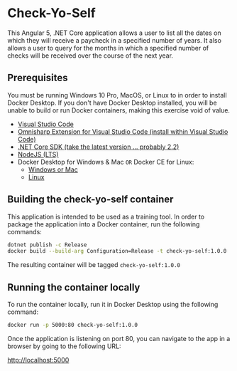 # Check-Yo-Self

This Angular 5, .NET Core application allows a user to list all the dates
on which they will receive a paycheck in a specified number of years.
It also allows a user to query for the months in which a specified
number of checks will be received over the course of the next year.

## Prerequisites

You must be running Windows 10 Pro, MacOS, or Linux to in order to install Docker Desktop.
If you don't have Docker Desktop installed, you will be unable to build or run
Docker containers, making this exercise void of value.

* [Visual Studio Code](https://code.visualstudio.com/download)
* [Omnisharp Extension for Visual Studio Code (install within Visual Studio Code)](https://github.com/OmniSharp/omnisharp-vscode/blob/master/debugger.md)
* [.NET Core SDK (take the latest version ... probably 2.2)](https://dotnet.microsoft.com/download)
* [NodeJS (LTS)](https://nodejs.org/en/download/)
* Docker Desktop for Windows & Mac `OR` Docker CE for Linux:
    * [Windows or Mac](https://www.docker.com/products/docker-desktop)
    * [Linux](https://docs.docker.com/install/)

## Building the check-yo-self container

This application is intended to be used as a training tool.
In order to package the application into a Docker container,
run the following commands:

```bash
dotnet publish -c Release
docker build --build-arg Configuration=Release -t check-yo-self:1.0.0 .
```

The resulting container will be tagged `check-yo-self:1.0.0`

## Running the container locally

To run the container locally, run it in Docker Desktop using the following command:

```bash
docker run -p 5000:80 check-yo-self:1.0.0
```

Once the application is listening on port 80, you can navigate to the app
in a browser by going to the following URL:

[http://localhost:5000](http://localhost:5000)
